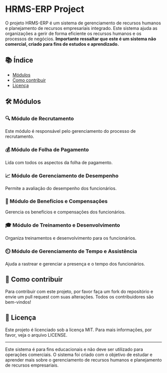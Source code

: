 # HRMS-ERP Project

O projeto HRMS-ERP é um sistema de gerenciamento de recursos humanos e planejamento de recursos empresariais integrado. Este sistema ajuda as organizações a gerir de forma eficiente os recursos humanos e os processos de negócios. **Importante ressaltar que este é um sistema não comercial, criado para fins de estudos e aprendizado.**

## 📚 Índice

- [Módulos](#-módulos)
- [Como contribuir](#-como-contribuir)
- [Licença](#-licença)

## 🛠️ Módulos

### 🔍 Módulo de Recrutamento
Este módulo é responsável pelo gerenciamento do processo de recrutamento.

### 💰 Módulo de Folha de Pagamento
Lida com todos os aspectos da folha de pagamento.

### 📈 Módulo de Gerenciamento de Desempenho
Permite a avaliação do desempenho dos funcionários.

### 🎁 Módulo de Benefícios e Compensações
Gerencia os benefícios e compensações dos funcionários.

### 🎓 Módulo de Treinamento e Desenvolvimento
Organiza treinamentos e desenvolvimento para os funcionários.

### ⏲️ Módulo de Gerenciamento de Tempo e Assistência
Ajuda a rastrear e gerenciar a presença e o tempo dos funcionários.

## 🤝 Como contribuir

Para contribuir com este projeto, por favor faça um fork do repositório e envie um pull request com suas alterações. Todos os contribuidores são bem-vindos!

## 📜 Licença

Este projeto é licenciado sob a licença MIT. Para mais informações, por favor, veja o arquivo LICENSE.

---

Este sistema é para fins educacionais e não deve ser utilizado para operações comerciais. O sistema foi criado com o objetivo de estudar e aprender mais sobre o gerenciamento de recursos humanos e planejamento de recursos empresariais.